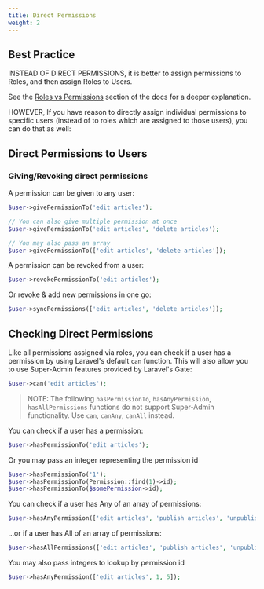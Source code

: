 ```yaml
---
title: Direct Permissions
weight: 2
---
```


## Best Practice

INSTEAD OF DIRECT PERMISSIONS, it is better to assign permissions to Roles, and then assign Roles to Users.

See the [Roles vs Permissions](../best-practices/roles-vs-permissions) section of the docs for a deeper explanation.

HOWEVER, If you have reason to directly assign individual permissions to specific users (instead of to roles which are assigned to those users), you can do that as well:

## Direct Permissions to Users

### Giving/Revoking direct permissions

A permission can be given to any user:

```php
$user->givePermissionTo('edit articles');

// You can also give multiple permission at once
$user->givePermissionTo('edit articles', 'delete articles');

// You may also pass an array
$user->givePermissionTo(['edit articles', 'delete articles']);
```

A permission can be revoked from a user:

```php
$user->revokePermissionTo('edit articles');
```

Or revoke & add new permissions in one go:

```php
$user->syncPermissions(['edit articles', 'delete articles']);
```

## Checking Direct Permissions
Like all permissions assigned via roles, you can check if a user has a permission by using Laravel's default `can` function. This will also allow you to use Super-Admin features provided by Laravel's Gate:

```php
$user->can('edit articles');
```

> NOTE: The following `hasPermissionTo`, `hasAnyPermission`, `hasAllPermissions` functions do not support Super-Admin functionality. Use `can`, `canAny`, `canAll` instead.

You can check if a user has a permission:

```php
$user->hasPermissionTo('edit articles');
```

Or you may pass an integer representing the permission id

```php
$user->hasPermissionTo('1');
$user->hasPermissionTo(Permission::find(1)->id);
$user->hasPermissionTo($somePermission->id);
```

You can check if a user has Any of an array of permissions:

```php
$user->hasAnyPermission(['edit articles', 'publish articles', 'unpublish articles']);
```

...or if a user has All of an array of permissions:

```php
$user->hasAllPermissions(['edit articles', 'publish articles', 'unpublish articles']);
```

You may also pass integers to lookup by permission id

```php
$user->hasAnyPermission(['edit articles', 1, 5]);
```
